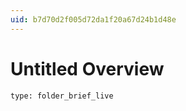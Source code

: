 ```yaml
---
uid: b7d70d2f005d72da1f20a67d24b1d48e
---
```


# Untitled Overview

```ccard
type: folder_brief_live
```
